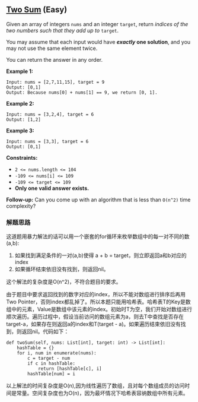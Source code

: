 ## [Two Sum](https://leetcode.com/problems/two-sum/) (Easy)

Given an array of integers `nums` and an integer `target`, return _indices of the two numbers such that they add up to_ `target`.

You may assume that each input would have **_exactly_ one solution**, and you may not use the same element twice.

You can return the answer in any order.

 

**Example 1:**
```
Input: nums = [2,7,11,15], target = 9
Output: [0,1]
Output: Because nums[0] + nums[1] == 9, we return [0, 1].
```

**Example 2:**
```
Input: nums = [3,2,4], target = 6
Output: [1,2]
```

**Example 3:**
```
Input: nums = [3,3], target = 6
Output: [0,1]
``` 

**Constraints:**

- `2 <= nums.length <= 104`
- `-109 <= nums[i] <= 109`
- `-109 <= target <= 109`
- **Only one valid answer exists.**
 

**Follow-up:** Can you come up with an algorithm that is less than `O(n^2)` time complexity?

### 解题思路
这道题用暴力解法的话可以用一个嵌套的for循环来枚举数组中的每一对不同的数(a,b):

1. 如果找到满足条件的一对(a,b)使得 a + b = target，则立即返回a和b对应的index
2. 如果循环结束依旧没有找到，则返回nil。

这个解法的复杂度是O(n^2)，不符合题目的要求。

由于题目中要求返回找到的数字对应的index，所以不能对数组进行排序后再用Two Pointer，否则index都乱掉了。所以本题只能用哈希表。哈希表T的Key是数组中的元素，Value是数组中该元素的index。初始时T为空，我们开始对数组进行顺次遍历。遍历过程中，假设当前访问的数组元素为a，则去T中查找是否存在target-a，如果存在则返回a的index和T(target - a)。如果遍历结束依旧没有找到，则返回nil。代码如下：
```
def twoSum(self, nums: List[int], target: int) -> List[int]:
    hashTable = {}
    for i, num in enumerate(nums):
        c = target - num
        if c in hashTable:
            return [hashTable[c], i]
        hashTable[num] = i
```
以上解法的时间复杂度是O(n),因为线性遍历了数组，且对每个数组成员的访问时间是常量。空间复杂度也为O(n)，因为最坏情况下哈希表容纳数组中所有元素。











